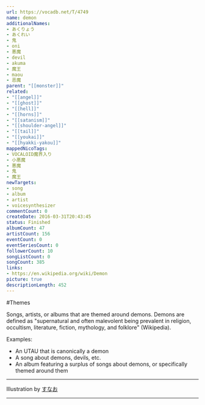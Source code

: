 ```yaml
---
url: https://vocadb.net/T/4749
name: demon
additionalNames: 
- あくりょう
- あくれい
- 鬼
- oni
- 悪魔
- devil
- akuma
- 魔王
- maou
- 恶魔
parent: "[[monster]]"
related:
- "[[angel]]"
- "[[ghost]]"
- "[[hell]]"
- "[[horns]]"
- "[[satanism]]"
- "[[shoulder-angel]]"
- "[[tail]]"
- "[[youkai]]"
- "[[hyakki-yakou]]"
mappedNicoTags:
- VOCALOID魔界入り
- 小悪魔
- 悪魔
- 鬼
- 魔王
newTargets:
- song
- album
- artist
- voicesynthesizer
commentCount: 0
createDate: 2016-03-31T20:43:45
status: Finished
albumCount: 47
artistCount: 156
eventCount: 0
eventSeriesCount: 0
followerCount: 10
songListCount: 0
songCount: 385
links: 
- https://en.wikipedia.org/wiki/Demon
picture: true
descriptionLength: 452
---
```


#Themes

Songs, artists, or albums that are themed around demons. Demons are defined as "supernatural and often malevolent being prevalent in religion, occultism, literature, fiction, mythology, and folklore" (Wikipedia).

Examples:
- An UTAU that is canonically a demon
- A song about demons, devils, etc.
- An album featuring a surplus of songs about demons, or specifically themed around them
___
Illustration by [すなお](https://www.pixiv.net/en/users/4727580)

---

